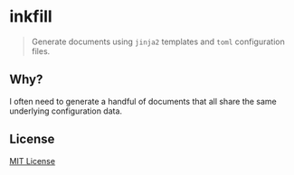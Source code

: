 # inkfill

> Generate documents using `jinja2` templates and `toml` configuration files.

## Why?

I often need to generate a handful of documents that all share the same underlying configuration data.

## License

[MIT License](https://github.com/metaist/inkfill/blob/main/LICENSE.md)

